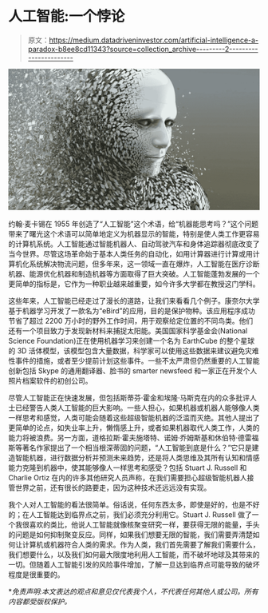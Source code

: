 # 人工智能:一个悖论

> 原文：<https://medium.datadriveninvestor.com/artificial-intelligence-a-paradox-b8ee8cd11343?source=collection_archive---------2----------------------->

![](img/b943fa8e0bdc507b8493630853e1e0e4.png)

约翰·麦卡锡在 1955 年创造了“人工智能”这个术语，给“机器能思考吗？”这个问题带来了曙光这个术语可以简单地定义为机器显示的智能，特别是使人类工作更容易的计算机系统。人工智能通过智能机器人、自动驾驶汽车和身体追踪器彻底改变了当今世界。尽管这场革命始于基本人类任务的自动化，如用计算器进行计算或用计算机化系统解决物流问题，但多年来，这一领域一直在爆炸，人工智能在医疗诊断机器、能源优化机器和制造机器等方面取得了巨大突破。人工智能蓬勃发展的一个更简单的指标是，它作为一种职业越来越重要，如今许多大学都在教授这门学科。

这些年来，人工智能已经走过了漫长的道路，让我们来看看几个例子。康奈尔大学基于机器学习开发了一款名为“eBird”的应用，目的是保护物种。该应用程序成功节省了超过 2200 万小时的野外工作时间，用于观察给定位置的不同鸟类。他们还有一个项目致力于发现新材料来捕捉太阳能。美国国家科学基金会(National Science Foundation)正在使用机器学习来创建一个名为 EarthCube 的整个星球的 3D 活体模型，该模型包含大量数据，科学家可以使用这些数据来建议避免灾难性事件的措施，或者至少提前计划这些事件。一些不太严肃但仍然重要的人工智能创新包括 Skype 的通用翻译器、脸书的 smarter newsfeed 和一家正在开发个人照片档案软件的初创公司。

尽管人工智能正在快速发展，但包括斯蒂芬·霍金和埃隆·马斯克在内的众多批评人士已经警告人类人工智能的巨大影响。一些人担心，如果机器或机器人能够像人类一样思考和感觉，人类可能会随着这些超级智能机器的泛滥而灭绝。其他人提出了更简单的论点，如失业率上升，懒惰感上升，或者如果机器取代人类工作，人类的能力将被浪费。另一方面，道格拉斯·霍夫施塔特、诺姆·乔姆斯基和休伯特·德雷福斯等著名作家提出了一个相当根深蒂固的问题，“人工智能到底是什么？”它只是建造智能机器，进行数据分析并预测未来趋势，还是将人类思维及其所有认知和情感能力克隆到机器中，使其能够像人一样思考和感受？包括 Stuart J. Russell 和 Charlie Ortiz 在内的许多其他研究人员声称，在我们需要担心超级智能机器人接管世界之前，还有很长的路要走，因为这种技术还远远没有实现。

我个人对人工智能的看法很简单。俗话说，任何东西太多，即使是好的，也是不好的；在人工智能达到临界点之前，我们必须充分利用它。Stuart J. Russell 做了一个我很喜欢的类比，他说人工智能就像核聚变研究一样，要获得无限的能量，手头的问题是如何抑制聚变反应。同样，如果我们想要无限的智能，我们需要弄清楚如何让计算机或机器符合人类的需求。作为人类，我们首先需要了解我们需要什么，我们想要什么，以及我们如何最大限度地利用人工智能，而不破坏地球及其带来的一切。但随着人工智能引发的风险事件增加，了解一旦达到临界点可能导致的破坏程度是很重要的。

**免责声明:本文表达的观点和意见仅代表我个人，不代表任何其他人或公司。所有内容都受版权保护。*